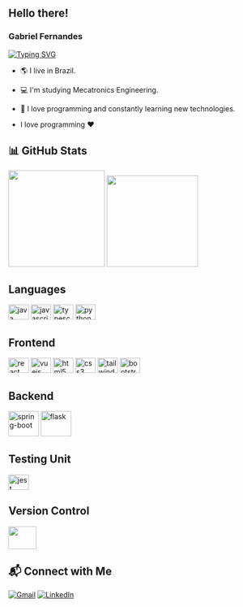 ## Hello there! 

### Gabriel Fernandes

[![Typing SVG](https://readme-typing-svg.herokuapp.com?font=Fira+Code&weight=600&size=25&duration=4000&pause=500&color=3D67F7&center=true&vCenter=true&random=true&width=435&lines=Software+Developer;Frontend+%7C+Backend)](https://git.io/typing-svg)

- 🌎 I live in Brazil.
- 💻 I'm studying Mecatronics Engineering.
- 🚀 I love programming and constantly learning new technologies.

- I love programming :heart:

## 📊 GitHub Stats
<img height="190em" src="https://github-readme-stats.vercel.app/api?username=Gabrielfernandes7&show_icons=true&theme=dracula&include_all_commits=true&count_private=true"/> <img height="180em" src="https://github-readme-stats.vercel.app/api/top-langs/?username=Gabrielfernandes7&layout=compact&langs_count=7&theme=dracula"/>

## Languages

<img alt="java" height="30" width="40" src="https://cdn.jsdelivr.net/gh/devicons/devicon/icons/java/java-original.svg" /> <img alt="javascript" height="30" width="40" src="https://cdn.jsdelivr.net/gh/devicons/devicon/icons/javascript/javascript-original.svg" /> <img alt="typescript" src="https://cdn.jsdelivr.net/gh/devicons/devicon/icons/typescript/typescript-original.svg" height="30" width="40"/> <img alt="python" height="30" width="40" src="https://cdn.jsdelivr.net/gh/devicons/devicon/icons/python/python-original.svg" />

## Frontend
<img alt="react" height="30" width="40" src="https://cdn.jsdelivr.net/gh/devicons/devicon/icons/react/react-original.svg" /> <img alt="vuejs" src="https://cdn.jsdelivr.net/gh/devicons/devicon/icons/vuejs/vuejs-original.svg" height="30" width="40"/> <img alt="html5" height="30" width="40" src="https://cdn.jsdelivr.net/gh/devicons/devicon/icons/html5/html5-original.svg" /> <img alt="css3" height="30" width="40" src="https://cdn.jsdelivr.net/gh/devicons/devicon/icons/css3/css3-original.svg" /> <img alt="tailwind" src="https://cdn.jsdelivr.net/gh/devicons/devicon/icons/tailwindcss/tailwindcss-plain.svg" height="30" width="40"/> <img alt="bootstrap" src="https://cdn.jsdelivr.net/gh/devicons/devicon/icons/bootstrap/bootstrap-original.svg" height="30" width="40" />

## Backend

<img alt="spring-boot" src="https://cdn.jsdelivr.net/gh/devicons/devicon/icons/spring/spring-original-wordmark.svg" height="50" width="60"/> <img alt="flask" src="https://cdn.jsdelivr.net/gh/devicons/devicon/icons/flask/flask-original-wordmark.svg" height="50" width="60" />

## Testing Unit

<img alt="jest" src="https://cdn.jsdelivr.net/gh/devicons/devicon/icons/jest/jest-plain.svg" height="30" width="40" />

## Version Control

<img src="https://cdn.jsdelivr.net/gh/devicons/devicon/icons/git/git-original-wordmark.svg" height="45" width="55" />


## 📬 Connect with Me
[![Gmail](https://img.shields.io/badge/Gmail-D14836?style=for-the-badge&logo=gmail&logoColor=white)](mailto:gabriel.assuncao.fernandes07@aluno.ifce.edu.br)
[![LinkedIn](https://img.shields.io/badge/LinkedIn-0077B5?style=for-the-badge&logo=linkedin&logoColor=white)](https://www.linkedin.com/in/gabriel-assun%C3%A7%C3%A3o-fernandes-0b1148200/)
